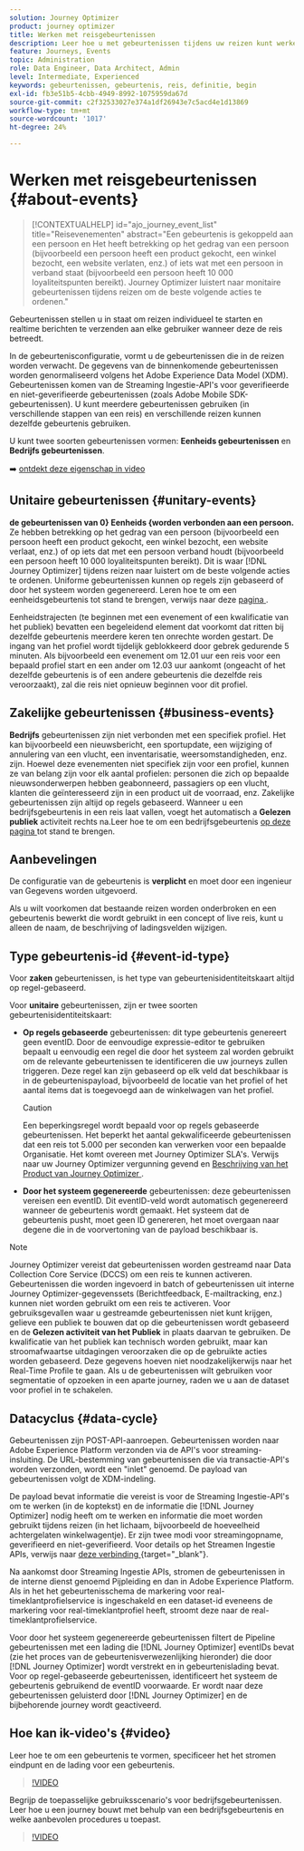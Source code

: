 ```yaml
---
solution: Journey Optimizer
product: journey optimizer
title: Werken met reisgebeurtenissen
description: Leer hoe u met gebeurtenissen tijdens uw reizen kunt werken
feature: Journeys, Events
topic: Administration
role: Data Engineer, Data Architect, Admin
level: Intermediate, Experienced
keywords: gebeurtenissen, gebeurtenis, reis, definitie, begin
exl-id: fb3e51b5-4cbb-4949-8992-1075959da67d
source-git-commit: c2f32533027e374a1df26943e7c5acd4e1d13869
workflow-type: tm+mt
source-wordcount: '1017'
ht-degree: 24%

---
```


# Werken met reisgebeurtenissen {#about-events}

>[!CONTEXTUALHELP]
>id="ajo_journey_event_list"
>title="Reisevenementen"
>abstract="Een gebeurtenis is gekoppeld aan een persoon en Het heeft betrekking op het gedrag van een persoon (bijvoorbeeld een persoon heeft een product gekocht, een winkel bezocht, een website verlaten, enz.) of iets wat met een persoon in verband staat (bijvoorbeeld een persoon heeft 10 000 loyaliteitspunten bereikt). Journey Optimizer luistert naar monitaire gebeurtenissen tijdens reizen om de beste volgende acties te ordenen."

Gebeurtenissen stellen u in staat om reizen individueel te starten en realtime berichten te verzenden aan elke gebruiker wanneer deze de reis betreedt.

In de gebeurtenisconfiguratie, vormt u de gebeurtenissen die in de reizen worden verwacht. De gegevens van de binnenkomende gebeurtenissen worden genormaliseerd volgens het Adobe Experience Data Model (XDM). Gebeurtenissen komen van de Streaming Ingestie-API&#39;s voor geverifieerde en niet-geverifieerde gebeurtenissen (zoals Adobe Mobile SDK-gebeurtenissen). U kunt meerdere gebeurtenissen gebruiken (in verschillende stappen van een reis) en verschillende reizen kunnen dezelfde gebeurtenis gebruiken.

U kunt twee soorten gebeurtenissen vormen: **Eenheids gebeurtenissen** en **Bedrijfs gebeurtenissen**.


➡️ [ ontdekt deze eigenschap in video ](#video)

## Unitaire gebeurtenissen {#unitary-events}

**de gebeurtenissen van 0} Eenheids {worden verbonden aan een persoon.** Ze hebben betrekking op het gedrag van een persoon (bijvoorbeeld een persoon heeft een product gekocht, een winkel bezocht, een website verlaat, enz.) of op iets dat met een persoon verband houdt (bijvoorbeeld een persoon heeft 10 000 loyaliteitspunten bereikt). Dit is waar [!DNL Journey Optimizer] tijdens reizen naar luistert om de beste volgende acties te ordenen. Uniforme gebeurtenissen kunnen op regels zijn gebaseerd of door het systeem worden gegenereerd. Leren hoe te om een eenheidsgebeurtenis tot stand te brengen, verwijs naar deze [ pagina ](../event/about-creating.md).

Eenheidstrajecten (te beginnen met een evenement of een kwalificatie van het publiek) bevatten een begeleidend element dat voorkomt dat ritten bij dezelfde gebeurtenis meerdere keren ten onrechte worden gestart. De ingang van het profiel wordt tijdelijk geblokkeerd door gebrek gedurende 5 minuten. Als bijvoorbeeld een evenement om 12.01 uur een reis voor een bepaald profiel start en een ander om 12.03 uur aankomt (ongeacht of het dezelfde gebeurtenis is of een andere gebeurtenis die dezelfde reis veroorzaakt), zal die reis niet opnieuw beginnen voor dit profiel.

## Zakelijke gebeurtenissen {#business-events}

**Bedrijfs** gebeurtenissen zijn niet verbonden met een specifiek profiel. Het kan bijvoorbeeld een nieuwsbericht, een sportupdate, een wijziging of annulering van een vlucht, een inventarisatie, weersomstandigheden, enz. zijn. Hoewel deze evenementen niet specifiek zijn voor een profiel, kunnen ze van belang zijn voor elk aantal profielen: personen die zich op bepaalde nieuwsonderwerpen hebben geabonneerd, passagiers op een vlucht, klanten die geïnteresseerd zijn in een product uit de voorraad, enz. Zakelijke gebeurtenissen zijn altijd op regels gebaseerd. Wanneer u een bedrijfsgebeurtenis in een reis laat vallen, voegt het automatisch a **Gelezen publiek** activiteit rechts na.Leer hoe te om een bedrijfsgebeurtenis [ op deze pagina ](../event/about-creating-business.md) tot stand te brengen.

## Aanbevelingen

De configuratie van de gebeurtenis is **verplicht** en moet door een ingenieur van Gegevens worden uitgevoerd.

Als u wilt voorkomen dat bestaande reizen worden onderbroken en een gebeurtenis bewerkt die wordt gebruikt in een concept of live reis, kunt u alleen de naam, de beschrijving of ladingsvelden wijzigen.

## Type gebeurtenis-id {#event-id-type}

Voor **zaken** gebeurtenissen, is het type van gebeurtenisidentiteitskaart altijd op regel-gebaseerd.

Voor **unitaire** gebeurtenissen, zijn er twee soorten gebeurtenisidentiteitskaart:

* **Op regels gebaseerde** gebeurtenissen: dit type gebeurtenis genereert geen eventID. Door de eenvoudige expressie-editor te gebruiken bepaalt u eenvoudig een regel die door het systeem zal worden gebruikt om de relevante gebeurtenissen te identificeren die uw journeys zullen triggeren. Deze regel kan zijn gebaseerd op elk veld dat beschikbaar is in de gebeurtenispayload, bijvoorbeeld de locatie van het profiel of het aantal items dat is toegevoegd aan de winkelwagen van het profiel.

  >[!CAUTION]
  >
  >Een beperkingsregel wordt bepaald voor op regels gebaseerde gebeurtenissen. Het beperkt het aantal gekwalificeerde gebeurtenissen dat een reis tot 5.000 per seconden kan verwerken voor een bepaalde Organisatie. Het komt overeen met Journey Optimizer SLA&#39;s. Verwijs naar uw Journey Optimizer vergunning gevend en [ Beschrijving van het Product van Journey Optimizer ](https://helpx.adobe.com/legal/product-descriptions/adobe-journey-optimizer.html).

* **Door het systeem gegenereerde** gebeurtenissen: deze gebeurtenissen vereisen een eventID. Dit eventID-veld wordt automatisch gegenereerd wanneer de gebeurtenis wordt gemaakt. Het systeem dat de gebeurtenis pusht, moet geen ID genereren, het moet overgaan naar degene die in de voorvertoning van de payload beschikbaar is.

>[!NOTE]
>
>Journey Optimizer vereist dat gebeurtenissen worden gestreamd naar Data Collection Core Service (DCCS) om een reis te kunnen activeren. Gebeurtenissen die worden ingevoerd in batch of gebeurtenissen uit interne Journey Optimizer-gegevenssets (Berichtfeedback, E-mailtracking, enz.) kunnen niet worden gebruikt om een reis te activeren. Voor gebruiksgevallen waar u gestreamde gebeurtenissen niet kunt krijgen, gelieve een publiek te bouwen dat op die gebeurtenissen wordt gebaseerd en de **Gelezen activiteit van het Publiek** in plaats daarvan te gebruiken. De kwalificatie van het publiek kan technisch worden gebruikt, maar kan stroomafwaartse uitdagingen veroorzaken die op de gebruikte acties worden gebaseerd. Deze gegevens hoeven niet noodzakelijkerwijs naar het Real-Time Profile te gaan. Als u de gebeurtenissen wilt gebruiken voor segmentatie of opzoeken in een aparte journey, raden we u aan de dataset voor profiel in te schakelen.

## Datacyclus {#data-cycle}

Gebeurtenissen zijn POST-API-aanroepen. Gebeurtenissen worden naar Adobe Experience Platform verzonden via de API&#39;s voor streaming-insluiting. De URL-bestemming van gebeurtenissen die via transactie-API&#39;s worden verzonden, wordt een &quot;inlet&quot; genoemd. De payload van gebeurtenissen volgt de XDM-indeling.

De payload bevat informatie die vereist is voor de Streaming Ingestie-API&#39;s om te werken (in de koptekst) en de informatie die [!DNL Journey Optimizer] nodig heeft om te werken en informatie die moet worden gebruikt tijdens reizen (in het lichaam, bijvoorbeeld de hoeveelheid achtergelaten winkelwagentje). Er zijn twee modi voor streamingopname, geverifieerd en niet-geverifieerd. Voor details op het Streamen Ingestie APIs, verwijs naar [ deze verbinding ](https://experienceleague.adobe.com/docs/experience-platform/xdm/api/getting-started.html) {target="_blank"}.

Na aankomst door Streaming Ingestie APIs, stromen de gebeurtenissen in de interne dienst genoemd Pijpleiding en dan in Adobe Experience Platform. Als in het het gebeurtenisschema de markering voor real-timeklantprofielservice is ingeschakeld en een dataset-id eveneens de markering voor real-timeklantprofiel heeft, stroomt deze naar de real-timeklantprofielservice.

Voor door het systeem gegenereerde gebeurtenissen filtert de Pipeline gebeurtenissen met een lading die [!DNL Journey Optimizer] eventIDs bevat (zie het proces van de gebeurtenisverwezenlijking hieronder) die door [!DNL Journey Optimizer] wordt verstrekt en in gebeurtenislading bevat. Voor op regel-gebaseerde gebeurtenissen, identificeert het systeem de gebeurtenis gebruikend de eventID voorwaarde. Er wordt naar deze gebeurtenissen geluisterd door [!DNL Journey Optimizer] en de bijbehorende journey wordt geactiveerd.

## Hoe kan ik-video&#39;s {#video}

Leer hoe te om een gebeurtenis te vormen, specificeer het het stromen eindpunt en de lading voor een gebeurtenis.

>[!VIDEO](https://video.tv.adobe.com/v/336253?quality=12)

Begrijp de toepasselijke gebruiksscenario&#39;s voor bedrijfsgebeurtenissen. Leer hoe u een journey bouwt met behulp van een bedrijfsgebeurtenis en welke aanbevolen procedures u toepast.

>[!VIDEO](https://video.tv.adobe.com/v/334234?quality=12)
